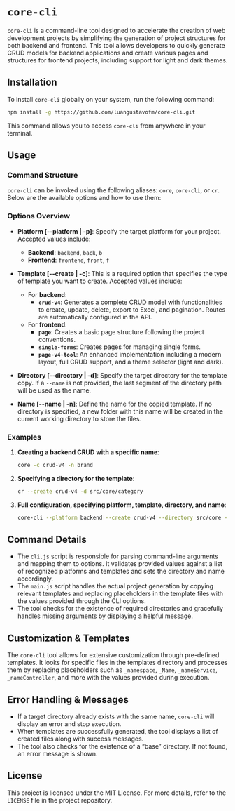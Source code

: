 # `core-cli`

`core-cli` is a command-line tool designed to accelerate the creation of web development projects by simplifying the generation of project structures for both backend and frontend. This tool allows developers to quickly generate CRUD models for backend applications and create various pages and structures for frontend projects, including support for light and dark themes.

## Installation

To install `core-cli` globally on your system, run the following command:

```bash
npm install -g https://github.com/luangustavofm/core-cli.git
```

This command allows you to access `core-cli` from anywhere in your terminal.

## Usage

### Command Structure

`core-cli` can be invoked using the following aliases: `core`, `core-cli`, or `cr`. Below are the available options and how to use them:

### Options Overview

- **Platform [--platform | -p]**: Specify the target platform for your project. Accepted values include:
  - **Backend**: `backend`, `back`, `b`
  - **Frontend**: `frontend`, `front`, `f`
  
- **Template [--create | -c]**: This is a required option that specifies the type of template you want to create. Accepted values include:
  - For **backend**:
    - **`crud-v4`**: Generates a complete CRUD model with functionalities to create, update, delete, export to Excel, and pagination. Routes are automatically configured in the API.
  - For **frontend**:
    - **`page`**: Creates a basic page structure following the project conventions.
    - **`single-forms`**: Creates pages for managing single forms.
    - **`page-v4-tool`**: An enhanced implementation including a modern layout, full CRUD support, and a theme selector (light and dark).
    
- **Directory [--directory | -d]**: Specify the target directory for the template copy. If a `--name` is not provided, the last segment of the directory path will be used as the name.

- **Name [--name | -n]**: Define the name for the copied template. If no directory is specified, a new folder with this name will be created in the current working directory to store the files.

### Examples

1. **Creating a backend CRUD with a specific name**:

   ```bash
   core -c crud-v4 -n brand
   ```

2. **Specifying a directory for the template**:

   ```bash
   cr --create crud-v4 -d src/core/category
   ```

3. **Full configuration, specifying platform, template, directory, and name**:

   ```bash
   core-cli --platform backend --create crud-v4 --directory src/core --name product
   ```

## Command Details

- The `cli.js` script is responsible for parsing command-line arguments and mapping them to options. It validates provided values against a list of recognized platforms and templates and sets the directory and name accordingly.
- The `main.js` script handles the actual project generation by copying relevant templates and replacing placeholders in the template files with the values provided through the CLI options.
- The tool checks for the existence of required directories and gracefully handles missing arguments by displaying a helpful message.
  
## Customization & Templates

The `core-cli` tool allows for extensive customization through pre-defined templates. It looks for specific files in the templates directory and processes them by replacing placeholders such as `_namespace`, `_Name`, `_nameService`, `_nameController`, and more with the values provided during execution.

## Error Handling & Messages

- If a target directory already exists with the same name, `core-cli` will display an error and stop execution.
- When templates are successfully generated, the tool displays a list of created files along with success messages.
- The tool also checks for the existence of a “base” directory. If not found, an error message is shown.

## License

This project is licensed under the MIT License. For more details, refer to the `LICENSE` file in the project repository.